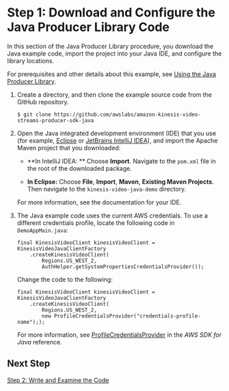 # Step 1: Download and Configure the Java Producer Library Code<a name="producersdk-javaapi-downloadcode"></a>

In this section of the Java Producer Library procedure, you download the Java example code, import the project into your Java IDE, and configure the library locations\. 

For prerequisites and other details about this example, see [Using the Java Producer Library](http://docs.aws.amazon.com/kinesisvideostreams/latest/dg/producer-sdk-javaapi.html)\.

1. Create a directory, and then clone the example source code from the GitHub repository\. 

   ```
   $ git clone https://github.com/awslabs/amazon-kinesis-video-streams-producer-sdk-java
   ```

1. Open the Java integrated development environment \(IDE\) that you use \(for example, [Eclipse](http://www.eclipse.org/) or [JetBrains IntelliJ IDEA](https://www.jetbrains.com/idea/)\), and import the Apache Maven project that you downloaded: 

   + **In IntelliJ IDEA: ** Choose **Import**\. Navigate to the `pom.xml` file in the root of the downloaded package\.

   + **In Eclipse:** Choose **File**, **Import**, **Maven**, **Existing Maven Projects**\. Then navigate to the `kinesis-video-java-demo` directory\.

   For more information, see the documentation for your IDE\.

1. The Java example code uses the current AWS credentials\. To use a different credentials profile, locate the following code in `DemoAppMain.java`:

   ```
   final KinesisVideoClient kinesisVideoClient = KinesisVideoJavaClientFactory
       .createKinesisVideoClient(
           Regions.US_WEST_2,
           AuthHelper.getSystemPropertiesCredentialsProvider());
   ```

   Change the code to the following:

   ```
   final KinesisVideoClient kinesisVideoClient = KinesisVideoJavaClientFactory
       .createKinesisVideoClient(
           Regions.US_WEST_2,
           new ProfileCredentialsProvider("credentials-profile-name"););
   ```

   For more information, see [ProfileCredentialsProvider](http://docs.aws.amazon.com/AWSJavaSDK/latest/javadoc/com/amazonaws/auth/profile/ProfileCredentialsProvider.html#ProfileCredentialsProvider-java.lang.String-) in the *AWS SDK for Java* reference\.

## Next Step<a name="producersdk-javaapi-downloadcode-next"></a>

[Step 2: Write and Examine the Code](producersdk-javaapi-writecode.md)